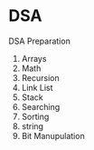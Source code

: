 # DSA
DSA Preparation



1. Arrays
2. Math
3. Recursion
4. Link List
5. Stack
6. Searching
7. Sorting
8. string 
9. Bit Manupulation
